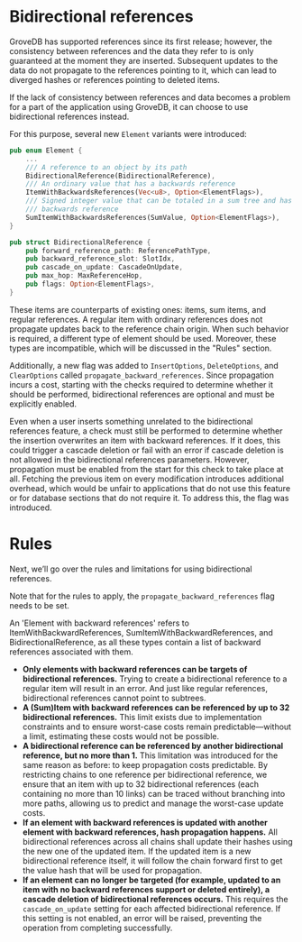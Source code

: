 # Bidirectional references

GroveDB has supported references since its first release; however, the consistency between
references and the data they refer to is only guaranteed at the moment they are inserted.
Subsequent updates to the data do not propagate to the references pointing to it, which
can lead to diverged hashes or references pointing to deleted items.

If the lack of consistency between references and data becomes a problem for a part of the
application using GroveDB, it can choose to use bidirectional references instead.

For this purpose, several new `Element` variants were introduced:

```rust
pub enum Element {
    ...
    /// A reference to an object by its path
    BidirectionalReference(BidirectionalReference),
    /// An ordinary value that has a backwards reference
    ItemWithBackwardsReferences(Vec<u8>, Option<ElementFlags>),
    /// Signed integer value that can be totaled in a sum tree and has a
    /// backwards reference
    SumItemWithBackwardsReferences(SumValue, Option<ElementFlags>),
}

pub struct BidirectionalReference {
    pub forward_reference_path: ReferencePathType,
    pub backward_reference_slot: SlotIdx,
    pub cascade_on_update: CascadeOnUpdate,
    pub max_hop: MaxReferenceHop,
    pub flags: Option<ElementFlags>,
}
```

These items are counterparts of existing ones: items, sum items, and regular references.
A regular item with ordinary references does not propagate updates back to the reference
chain origin. When such behavior is required, a different type of element should be used.
Moreover, these types are incompatible, which will be discussed in the "Rules" section.

Additionally, a new flag was added to `InsertOptions`, `DeleteOptions`, and `ClearOptions`
called `propagate_backward_references`. Since propagation incurs a cost, starting with the
checks required to determine whether it should be performed, bidirectional references are
optional and must be explicitly enabled.

Even when a user inserts something unrelated to the bidirectional references feature,
a check must still be performed to determine whether the insertion overwrites an item
with backward references. If it does, this could trigger a cascade deletion or fail with
an error if cascade deletion is not allowed in the bidirectional references parameters.
However, propagation must be enabled from the start for this check to take place at all.
Fetching the previous item on every modification introduces additional overhead, which
would be unfair to applications that do not use this feature or for database sections that
do not require it. To address this, the flag was introduced.

# Rules

Next, we’ll go over the rules and limitations for using bidirectional references.

Note that for the rules to apply, the `propagate_backward_references` flag needs to be
set.

An 'Element with backward references' refers to ItemWithBackwardReferences,
SumItemWithBackwardReferences, and BidirectionalReference, as all these types contain a
list of backward references associated with them.

- __Only elements with backward references can be targets of bidirectional references.__
Trying to create a bidirectional reference to a regular item will result in an error. And
just like regular references, bidirectional references cannot point to subtrees.
- __A (Sum)Item with backward references can be referenced by up to 32 bidirectional
references.__ This limit exists due to implementation constraints and to ensure worst-case
costs remain predictable—without a limit, estimating these costs would not be possible.
- __A bidirectional reference can be referenced by another bidirectional reference, but
no more than 1.__ This limitation was introduced for the same reason as before: to keep
propagation costs predictable. By restricting chains to one reference per bidirectional
reference, we ensure that an item with up to 32 bidirectional references (each containing
no more than 10 links) can be traced without branching into more paths, allowing us to
predict and manage the worst-case update costs.
- __If an element with backward references is updated with another element with backward
references, hash propagation happens.__ All bidirectional references across all chains
shall update their hashes using the new one of the updated item. If the updated item is
a new bidirectional reference itself, it will follow the chain forward first to get the
value hash that will be used for propagation.
- __If an element can no longer be targeted (for example, updated to an item with no
backward references support or deleted entirely), a cascade deletion of bidirectional
references occurs.__ This requires the `cascade_on_update` setting for each affected
bidirectional reference. If this setting is not enabled, an error will be raised,
preventing the operation from completing successfully.
